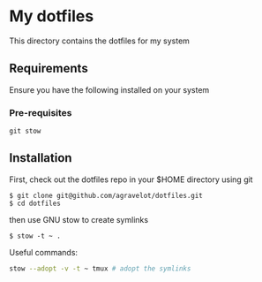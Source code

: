 # My dotfiles

This directory contains the dotfiles for my system

## Requirements

Ensure you have the following installed on your system

### Pre-requisites 

```
git stow
```

## Installation

First, check out the dotfiles repo in your $HOME directory using git

```
$ git clone git@github.com/agravelot/dotfiles.git
$ cd dotfiles
```

then use GNU stow to create symlinks

```
$ stow -t ~ .
```



Useful commands:
```bash
stow --adopt -v -t ~ tmux # adopt the symlinks
```
